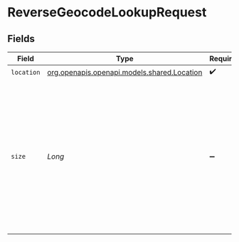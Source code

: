 # ReverseGeocodeLookupRequest


## Fields

| Field                                                                                                                                                                                       | Type                                                                                                                                                                                        | Required                                                                                                                                                                                    | Description                                                                                                                                                                                 | Example                                                                                                                                                                                     |
| ------------------------------------------------------------------------------------------------------------------------------------------------------------------------------------------- | ------------------------------------------------------------------------------------------------------------------------------------------------------------------------------------------- | ------------------------------------------------------------------------------------------------------------------------------------------------------------------------------------------- | ------------------------------------------------------------------------------------------------------------------------------------------------------------------------------------------- | ------------------------------------------------------------------------------------------------------------------------------------------------------------------------------------------- |
| `location`                                                                                                                                                                                  | [org.openapis.openapi.models.shared.Location](../../models/shared/Location.md)                                                                                                              | :heavy_check_mark:                                                                                                                                                                          | N/A                                                                                                                                                                                         |                                                                                                                                                                                             |
| `size`                                                                                                                                                                                      | *Long*                                                                                                                                                                                      | :heavy_minus_sign:                                                                                                                                                                          | Determines the number of locations returned. Possible values are between 1 and 50 and any number higher will be rounded down to 50. Default size is a list of 5 reverse geocoded locations. | 5                                                                                                                                                                                           |